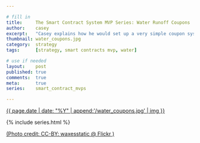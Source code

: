 ```yaml
---

# fill in
title:     The Smart Contract System MVP Series: Water Runoff Coupons
author:    casey
excerpt:   "Casey explains how he would set up a very simple coupon system for tracking water runoff using a smart contract backbone to increase the verifiability of all the stakeholders involved in the process."
thumbnail: water_coupons.jpg
category:  strategy
tags:      [strategy, smart contracts mvp, water]

# use if needed
layout:    post
published: true
comments:  true
meta:      true
series:    smart_contract_mvps

---
```


[{{ page.date | date: "%Y" | append:'/water_coupons.jpg' | img }}](https://www.flickr.com/photos/waxesstatic/2247718134/)

{% include series.html %}




[(Photo credit: CC-BY: waxesstatic @ Flickr )](https://www.flickr.com/photos/waxesstatic/)
